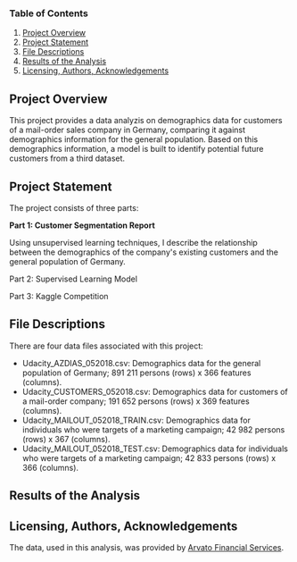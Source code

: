 ### Table of Contents

1. [Project Overview](#overview)
2. [Project Statement](#statement)
3. [File Descriptions](#files)
4. [Results of the Analysis](#results)
5. [Licensing, Authors, Acknowledgements](#licensing)

## Project Overview<a name="overview"></a>

This project provides a data analyzis on demographics data for customers of a mail-order sales company in Germany, comparing it against demographics information for the general population.
Based on this demographics information, a model is built to identify potential future customers from a third dataset.
 
## Project Statement<a name="statement"></a>

The project consists of three parts:

**Part 1: Customer Segmentation Report**

Using unsupervised learning techniques, I describe the relationship between the demographics of the company's existing customers and the general population of Germany. 

Part 2: Supervised Learning Model

Part 3: Kaggle Competition


## File Descriptions<a name="files"></a>


There are four data files associated with this project:

- Udacity_AZDIAS_052018.csv: Demographics data for the general population of Germany; 891 211 persons (rows) x 366 features (columns).
- Udacity_CUSTOMERS_052018.csv: Demographics data for customers of a mail-order company; 191 652 persons (rows) x 369 features (columns).
- Udacity_MAILOUT_052018_TRAIN.csv: Demographics data for individuals who were targets of a marketing campaign; 42 982 persons (rows) x 367 (columns).
- Udacity_MAILOUT_052018_TEST.csv: Demographics data for individuals who were targets of a marketing campaign; 42 833 persons (rows) x 366 (columns).

## Results of the Analysis<a name="results"></a>


## Licensing, Authors, Acknowledgements<a name="licensing"></a>

The data, used in this analysis, was provided by [Arvato Financial Services](https://www.arvato.com/).
